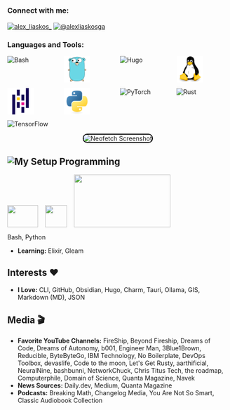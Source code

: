 <h3 align="left">Connect with me:</h3>
<p align="left">
<a href="https://instagram.com/alex_liaskos_" target="blank"><img align="center" src="https://raw.githubusercontent.com/rahuldkjain/github-profile-readme-generator/master/src/images/icons/Social/instagram.svg" alt="alex_liaskos_" height="30" width="40" /></a>
<a href="https://medium.com/@alexliaskosga" target="blank"><img align="center" src="https://raw.githubusercontent.com/rahuldkjain/github-profile-readme-generator/master/src/images/icons/Social/medium.svg" alt="@alexliaskosga" height="30" width="40" /></a>
    
</p>
<h3 align="left">Languages and Tools:</h3>
<div align="left" style="display: grid; grid-template-columns: repeat(4, 1fr); gap: 10px;">
    <a href="https://www.gnu.org/software/bash/" target="_blank" rel="noreferrer" style="text-decoration: none;">
        <img src="https://www.vectorlogo.zone/logos/gnu_bash/gnu_bash-icon.svg" alt="Bash" width="60" height="60"/>
    </a>
    <a href="https://golang.org" target="_blank" rel="noreferrer" style="text-decoration: none;">
        <img src="https://raw.githubusercontent.com/devicons/devicon/master/icons/go/go-original.svg" alt="Go" width="60" height="60"/>
    </a>
    <a href="https://gohugo.io/" target="_blank" rel="noreferrer" style="text-decoration: none;">
        <img src="https://api.iconify.design/logos-hugo.svg" alt="Hugo" width="60" height="60"/>
    </a>
    <a href="https://www.linux.org/" target="_blank" rel="noreferrer" style="text-decoration: none;">
        <img src="https://raw.githubusercontent.com/devicons/devicon/master/icons/linux/linux-original.svg" alt="Linux" width="60" height="60"/>
    </a>
    <a href="https://pandas.pydata.org/" target="_blank" rel="noreferrer" style="text-decoration: none;">
        <img src="https://raw.githubusercontent.com/devicons/devicon/master/icons/pandas/pandas-original.svg" alt="Pandas" width="60" height="60"/>
    </a>
    <a href="https://www.python.org" target="_blank" rel="noreferrer" style="text-decoration: none;">
        <img src="https://raw.githubusercontent.com/devicons/devicon/master/icons/python/python-original.svg" alt="Python" width="60" height="60"/>
    </a>
    <a href="https://pytorch.org/" target="_blank" rel="noreferrer" style="text-decoration: none;">
        <img src="https://www.vectorlogo.zone/logos/pytorch/pytorch-icon.svg" alt="PyTorch" width="60" height="60"/>
    </a>
    <a href="https://www.rust-lang.org" target="_blank" rel="noreferrer" style="text-decoration: none;">
        <img src="https://github.com/AlexandrosLiaskos/AlexandrosLiaskos/assets/128935863/2f0f0ec5-558e-489d-8fdf-f1020bdfcb38" alt="Rust" width="60" height="60"/>
    </a>
    <a href="https://www.tensorflow.org" target="_blank" rel="noreferrer" style="text-decoration: none;">
        <img src="https://www.vectorlogo.zone/logos/tensorflow/tensorflow-icon.svg" alt="TensorFlow" width="60" height="60"/>
    </a>
</div>



<p align="center">
  <img src="https://github.com/AlexandrosLiaskos/AlexandrosLiaskos/assets/128935863/a34c0c08-9b04-49e2-bb70-68a7d32fe54e" alt="Neofetch Screenshot" style="border: 2px solid #000; border-radius: 10px;">
</p>

## <img src="https://github.com/AlexandrosLiaskos/Alexandros-Liaskos/assets/128935863/1de6b213-d86a-44b7-897e-c086e9e2eced" width="30" height="30" style="vertical-align: bottom;" alt="My Setup"> Programming
<img src="https://github.com/AlexandrosLiaskos/AlexandrosLiaskos/assets/128935863/27f41921-c69d-4904-b82b-6521db4dce1e" width="70" height="50" style="vertical-align: bottom;">&nbsp;&nbsp;&nbsp;
<img src="https://github.com/AlexandrosLiaskos/AlexandrosLiaskos/assets/128935863/6159bb72-42ea-4bc3-9199-457e53f76878" width="50" height="50" style="vertical-align: bottom;">&nbsp;&nbsp;&nbsp;
<img src="https://github.com/AlexandrosLiaskos/AlexandrosLiaskos/assets/128935863/28af794c-a729-476f-9261-d44a07d71055" width="220" height="120" style="vertical-align: bottom;">



Bash, Python
- **Learning:** Elixir, Gleam

## Interests ❤️
- **I Love:** CLI, GitHub, Obsidian, Hugo, Charm, Tauri, Ollama, GIS, Markdown (MD), JSON

## Media 🎬
- **Favorite YouTube Channels:** FireShip, Beyond Fireship, Dreams of Code, Dreams of Autonomy, b001, Engineer Man, 3Blue1Brown, Reducible, ByteByteGo, IBM Technology, No Boilerplate, DevOps Toolbox, devaslife, Code to the moon, Let's Get Rusty, aarthificial, NeuralNine, bashbunni, NetworkChuck, Chris Titus Tech, the roadmap, Computerphile, Domain of Science, Quanta Magazine, Navek
- **News Sources:** Daily.dev, Medium, Quanta Magazine
- **Podcasts:** Breaking Math, Changelog Media, You Are Not So Smart, Classic Audiobook Collection
